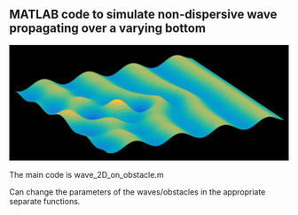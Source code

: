## MATLAB code to simulate non-dispersive wave propagating over a varying bottom

![](Inkedwave_on_obs_LI.jpg)

The main code is wave_2D_on_obstacle.m

Can change the parameters of the waves/obstacles in the appropriate separate functions.

